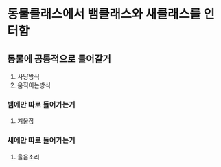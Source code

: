 # 동물클래스에서 뱀클래스와 새클래스를 인터함

## 동물에 공통적으로 들어갈거
1. 사냥방식
2. 움직이는방식
### 뱀에만 따로 들어가는거
1. 겨울잠
### 새에만 따로 들어가는거
1. 울음소리